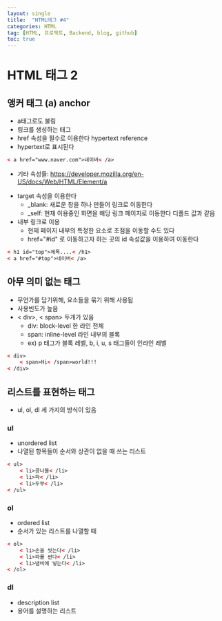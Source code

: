 ```yaml
---
layout: single
title:  "HTML태그 #4"
categories: HTML
tag: [HTML, 프로젝트, Backend, blog, github]
toc: true
---
```


# HTML 태그 2

## 앵커 태그 (a) anchor
- a태그로도 불림
- 링크를 생성하는 태그
- href 속성을 필수로 이용한다 hypertext reference
- hypertext로 표시된다
```html
< a href="www.naver.com">네이버< /a>
```
- 기타 속성들: <https://developer.mozilla.org/en-US/docs/Web/HTML/Element/a>
* target 속성을 이용한다
	- _blank: 새로운 창을 하나 만들어 링크로 이동한다  
	- _self: 현재 이용중인 화면을 해당 링크 페이지로 이동한다 디폴드 값과 같음
* 내부 링크로 이용
	- 현제 페이지 내부의 특정한 요소로 초점을 이동할 수도 있다  
	- href="#id" 로 이동하고자 하는 곳의 id 속성값을 이용하여 이동한다
```html
< h1 id="top">제목....< /h1>
< a href="#top">네이버< /a>
```

## 아무 의미 없는 태그
- 무언가를 담기위해, 요소들을 묶기 위해 사용됨
- 사용빈도가 높음
- < div>, < span> 두개가 있음
	- div: block-level 한 라인 전체
	- span: inline-level 라인 내부의 블록
	- ex) p 태그가 블록 레벨, b, i, u, s 태그들이 인라인 레벨
```html
< div>
	< span>Hi< /span>world!!!
< /div>
```

## 리스트를 표현하는 태그
- ul, ol, dl 세 가지의 방식이 있음
### ul
- unordered list
- 나열된 항목들이 순서와 상관이 없을 때 쓰는 리스트
```html
< ul>
	< li>콩나물< /li>
	< li>파< /li>
	< li>두부< /li>
< /ul>
```
### ol
- ordered list
- 순서가 있는 리스트를 나열할 때
```html
< ol>
	< li>손을 씻는다< /li>
	< li>파를 썬다< /li>
	< li>냄비에 넣는다< /li>
< /ol>
```
### dl
- description list
- 용어를 설명하는 리스트
